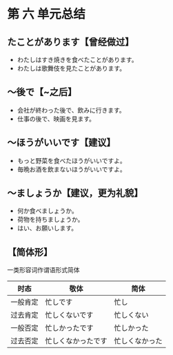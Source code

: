 # 第 六 单元总结

## たことがあります【曾经做过】

- わたしはすき焼きを食べたことがあります。
- わたしは歌舞伎を見たことがあります。

## ～後で【~之后】

- 会社が終わった後で、飲みに行きます。
- 仕事の後で、映画を見ます。

## ～ほうがいいです【建议】

- もっと野菜を食べたほうがいいですよ。
- 毎晩お酒を飲まないほうがいいですよ。

## ～ましょうか【建议，更为礼貌】

- 何か食べましょうか。
- 荷物を持ちましょうか。
- はい、お願いします。

## 【简体形】

一类形容词作谓语形式简体

| 时态     | 敬体               | 简体           |
| -------- | ------------------ | -------------- |
| 一般肯定 | 忙しです           | 忙し           |
| 过去肯定 | 忙しくないです     | 忙しくない     |
| 一般否定 | 忙しかったです     | 忙しかった     |
| 过去否定 | 忙しくなかったです | 忙しくなかった |
